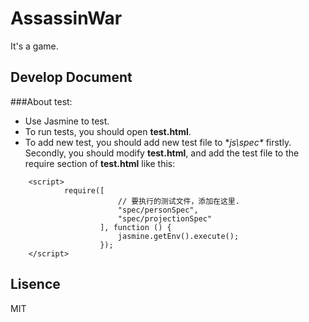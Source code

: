 AssassinWar
=============================
It's a game.

Develop Document
-----------------------------
###About test:
* Use Jasmine to test.
* To run tests, you should open **test.html**.
* To add new test, you should add new test file to **js\spec\** firstly. Secondly, you should modify **test.html**, and add the test file to the require section of **test.html** like this:
```    
    <script>
            require([
                        // 要执行的测试文件，添加在这里.
                        "spec/personSpec",
                        "spec/projectionSpec"
                    ], function () {
                        jasmine.getEnv().execute();
                    });
    </script>
```

Lisence
-----------------------------
MIT

